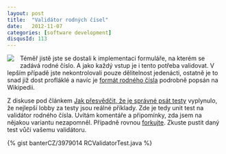 ```yaml
---
layout: post
title:  "Validátor rodných čísel"
date:   2012-11-07
categories: [software development]
disqusId: 113
---
```

<div style="float: left; margin: 0 1em 1em 0; text-align: center;"><a href="http://www.flickr.com/photos/bantercz/7678448648/in/photostream/"><img src="http://farm8.staticflickr.com/7274/7678448648_5f1dc5ae44_m.jpg" /></a></div>Téměř jistě jste se dostali k implementaci formuláře, na kterém se zadává rodné číslo. A jako každý vstup je i tento potřeba validovat. V lepším případě jste nekontrolovali pouze dělitelnost jedenácti, ostatně je to snad již dost profláklé a navíc je <a href="http://cs.wikipedia.org/wiki/Rodn%C3%A9_%C4%8D%C3%ADslo">formát rodného čísla</a> podrobně popsán na Wikipedii.

Z diskuse pod článkem <a href="/item/112">Jak přesvědčit, že je správné psát testy</a> vyplynulo, že nejlepší lobby za testy jsou reálné příklady. Zde je tedy unit test na validátor rodného čísla. Uvítám komentáře a připomínky, zda jsem na nějakou variantu nezapomněl. Případně rovnou <a href="git://gist.github.com/3979014.git">forkujte</a>. Zkuste pustit daný test vůči vašemu validátoru.
<!--more-->

{% gist banterCZ/3979014 RCValidatorTest.java %}